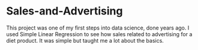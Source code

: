 # Sales-and-Advertising
This project was one of my first steps into data science, done years ago. I used Simple Linear Regression to see how sales related to advertising for a diet product. It was simple but taught me a lot about the basics.
